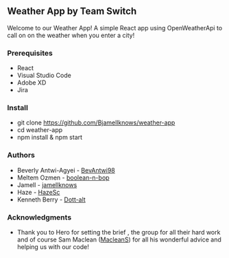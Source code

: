 ## Weather App by Team Switch

 Welcome to our Weather App! A simple React app using OpenWeatherApi to call on on the weather when you enter a city!

 
 
 ### Prerequisites
 * React
 * Visual Studio Code
 * Adobe XD
 * Jira
 
 
### Install
* git clone https://github.com/Bjamellknows/weather-app
* cd weather-app
* npm install & npm start

### Authors
* Beverly Antwi-Agyei - [BevAntwi98](https://github.com/BevAntwi98)
* Meltem Ozmen - [boolean-n-bop](https://github.com/boolean-n-bop)
* Jamell - [jamellknows](https://github.com/jamellknows)
* Haze - [HazeSc](https://github.com/HazeSc)
* Kenneth Berry - [Dott-alt](https://github.com/Dott-alt)
 
### Acknowledgments
* Thank you to Hero for setting the brief , the group for all their hard work and of course Sam Maclean ([MacleanS](https://github.com/MacleanS)) for all his wonderful advice and helping us with our code!




